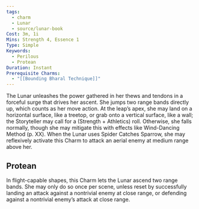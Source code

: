 ```yaml
---
tags:
  - charm
  - Lunar
  - source/lunar-book
Cost: 3m, 1i
Mins: Strength 4, Essence 1
Type: Simple
Keywords:
  - Perilous
  - Protean
Duration: Instant
Prerequisite Charms:
  - "[[Bounding Bharal Technique]]"
---
```

The Lunar unleashes the power gathered in her thews and tendons in a forceful surge that drives her ascent. She jumps two range bands directly up, which counts as her move action. At the leap’s apex, she may land on a horizontal surface, like a treetop, or grab onto a vertical surface, like a wall; the Storyteller may call for a (Strength + Athletics) roll. Otherwise, she falls normally, though she may mitigate this with effects like Wind-Dancing Method (p. XX). When the Lunar uses Spider Catches Sparrow, she may reflexively activate this Charm to attack an aerial enemy at medium range above her. 
## Protean 

In flight-capable shapes, this Charm lets the Lunar ascend two range bands. She may only do so once per scene, unless reset by successfully landing an attack against a nontrivial enemy at close range, or defending against a nontrivial enemy’s attack at close range.